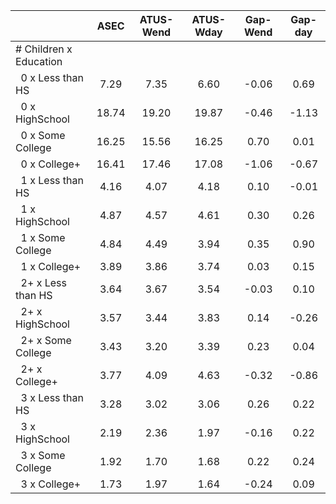 
|                      |         ASEC |    ATUS-Wend |    ATUS-Wday |     Gap-Wend |      Gap-day |
| -------------------- | :----------: | :----------: | :----------: | :----------: | :----------: |
| # Children x Education |              |              |              |              |              |
| &nbsp;&nbsp;0 x Less than HS |         7.29 |         7.35 |         6.60 |        -0.06 |         0.69 |
| &nbsp;&nbsp;0 x HighSchool |        18.74 |        19.20 |        19.87 |        -0.46 |        -1.13 |
| &nbsp;&nbsp;0 x Some College |        16.25 |        15.56 |        16.25 |         0.70 |         0.01 |
| &nbsp;&nbsp;0 x College+ |        16.41 |        17.46 |        17.08 |        -1.06 |        -0.67 |
| &nbsp;&nbsp;1 x Less than HS |         4.16 |         4.07 |         4.18 |         0.10 |        -0.01 |
| &nbsp;&nbsp;1 x HighSchool |         4.87 |         4.57 |         4.61 |         0.30 |         0.26 |
| &nbsp;&nbsp;1 x Some College |         4.84 |         4.49 |         3.94 |         0.35 |         0.90 |
| &nbsp;&nbsp;1 x College+ |         3.89 |         3.86 |         3.74 |         0.03 |         0.15 |
| &nbsp;&nbsp;2+ x Less than HS |         3.64 |         3.67 |         3.54 |        -0.03 |         0.10 |
| &nbsp;&nbsp;2+ x HighSchool |         3.57 |         3.44 |         3.83 |         0.14 |        -0.26 |
| &nbsp;&nbsp;2+ x Some College |         3.43 |         3.20 |         3.39 |         0.23 |         0.04 |
| &nbsp;&nbsp;2+ x College+ |         3.77 |         4.09 |         4.63 |        -0.32 |        -0.86 |
| &nbsp;&nbsp;3 x Less than HS |         3.28 |         3.02 |         3.06 |         0.26 |         0.22 |
| &nbsp;&nbsp;3 x HighSchool |         2.19 |         2.36 |         1.97 |        -0.16 |         0.22 |
| &nbsp;&nbsp;3 x Some College |         1.92 |         1.70 |         1.68 |         0.22 |         0.24 |
| &nbsp;&nbsp;3 x College+ |         1.73 |         1.97 |         1.64 |        -0.24 |         0.09 |

